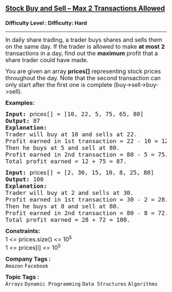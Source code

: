 <h2><a href="https://www.geeksforgeeks.org/problems/buy-and-sell-a-share-at-most-twice/1">Stock Buy and Sell – Max 2 Transactions Allowed</a></h2><h3>Difficulty Level : Difficulty: Hard</h3><hr><div class="problems_problem_content__Xm_eO" bis_skin_checked="1"><p><span style="font-size: 18px;">In daily share trading, a trader buys shares and sells them on the same day. If the trader is allowed to make <strong>at most</strong> <strong>2 </strong>transactions in a day,&nbsp;</span><span style="font-size: 18px;">find out the&nbsp;</span><strong style="font-size: 18px;">maximum</strong><span style="font-size: 18px;"> profit that a share trader could have made</span><span style="font-size: 18px;">. </span></p>
<p><span style="font-size: 18px;">You are given an array <strong>prices[]</strong> representing stock prices throughout the day</span><span style="font-size: 18px;">. Note that t</span><span style="font-size: 18px;">he second transaction can only start after the first one is complete (buy-&gt;sell-&gt;buy-&gt;sell).</span></p>
<p><strong><span style="font-size: 18px;">Examples:</span></strong></p>
<pre><span style="font-size: 18px;"><strong>Input: </strong><span style="font-family: -apple-system, 'system-ui', 'Segoe UI', Roboto, Oxygen, Ubuntu, Cantarell, 'Open Sans', 'Helvetica Neue', sans-serif; white-space: normal;">prices</span>[] = [10, 22, 5, 75, 65, 80]
<strong>Output: </strong>87
<strong>Explanation: <br></strong>Trader will b</span><span style="font-size: 18px;">uy at 10 and sells at 22. <br>Profit earned in 1st transaction = 22 - 10 = 12. <br>Then he buys at 5 and sell at 80. <br>Profit earned in 2nd transaction = 80 - 5 = 75. <br>Total profit earned = 12 + 75 = 87. </span></pre>
<pre><span style="font-size: 18px;"><strong><span style="font-size: 18px;">Input:</span> </strong></span><span style="font-family: -apple-system, 'system-ui', 'Segoe UI', Roboto, Oxygen, Ubuntu, Cantarell, 'Open Sans', 'Helvetica Neue', sans-serif; font-size: 18px; white-space: normal;">prices</span><span style="font-size: 18px;"><span style="font-size: 18px;">[] = [2, 30, 15, 10, 8, 25, 80]
</span><strong><span style="font-size: 18px;">Output:</span> </strong></span><span style="font-size: 18px;">100</span>
<span style="font-size: 18px;"><strong>Explanation: <br></strong></span><span style="font-size: 18px;">Trader will buy at 2 and sells at 30. <br>Profit earned in 1st transaction = 30 - 2 = 28. <br>Then he buys at 8 and sell at 80. <br>Profit earned in 2nd transaction = 80 - 8 = 72. <br>Total profit earned = 28 + 72 = 100.</span></pre>
<p><span style="font-size: 18px;"><strong>Constraints:<br></strong></span><span style="font-size: 18px;">1 &lt;=&nbsp;prices.size() &lt;= 10<sup>5<br></sup></span><span style="font-size: 18px;">1 &lt;=&nbsp;prices[i] &lt;= 10<sup>5</sup></span></p></div><p><span style=font-size:18px><strong>Company Tags : </strong><br><code>Amazon</code>&nbsp;<code>Facebook</code>&nbsp;<br><p><span style=font-size:18px><strong>Topic Tags : </strong><br><code>Arrays</code>&nbsp;<code>Dynamic Programming</code>&nbsp;<code>Data Structures</code>&nbsp;<code>Algorithms</code>&nbsp;